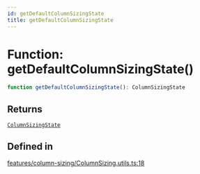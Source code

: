 ```yaml
---
id: getDefaultColumnSizingState
title: getDefaultColumnSizingState
---
```


# Function: getDefaultColumnSizingState()

```ts
function getDefaultColumnSizingState(): ColumnSizingState
```

## Returns

[`ColumnSizingState`](../type-aliases/columnsizingstate.md)

## Defined in

[features/column-sizing/ColumnSizing.utils.ts:18](https://github.com/TanStack/table/blob/main/packages/table-core/src/features/column-sizing/ColumnSizing.utils.ts#L18)
